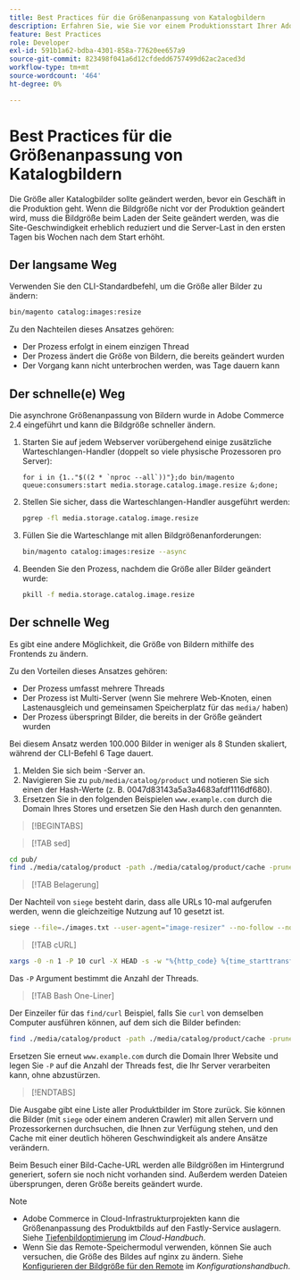 ```yaml
---
title: Best Practices für die Größenanpassung von Katalogbildern
description: Erfahren Sie, wie Sie vor einem Produktionsstart Ihrer Adobe Commerce-Site eine Leistungsbeeinträchtigung verhindern können.
feature: Best Practices
role: Developer
exl-id: 591b1a62-bdba-4301-858a-77620ee657a9
source-git-commit: 823498f041a6d12cfdedd6757499d62ac2aced3d
workflow-type: tm+mt
source-wordcount: '464'
ht-degree: 0%

---
```


# Best Practices für die Größenanpassung von Katalogbildern

Die Größe aller Katalogbilder sollte geändert werden, bevor ein Geschäft in die Produktion geht. Wenn die Bildgröße nicht vor der Produktion geändert wird, muss die Bildgröße beim Laden der Seite geändert werden, was die Site-Geschwindigkeit erheblich reduziert und die Server-Last in den ersten Tagen bis Wochen nach dem Start erhöht.

## Der langsame Weg

Verwenden Sie den CLI-Standardbefehl, um die Größe aller Bilder zu ändern:

```bash
bin/magento catalog:images:resize
```

Zu den Nachteilen dieses Ansatzes gehören:

- Der Prozess erfolgt in einem einzigen Thread
- Der Prozess ändert die Größe von Bildern, die bereits geändert wurden
- Der Vorgang kann nicht unterbrochen werden, was Tage dauern kann

## Der schnelle(e) Weg

Die asynchrone Größenanpassung von Bildern wurde in Adobe Commerce 2.4 eingeführt und kann die Bildgröße schneller ändern.

1. Starten Sie auf jedem Webserver vorübergehend einige zusätzliche Warteschlangen-Handler (doppelt so viele physische Prozessoren pro Server):

   ```bsh
   for i in {1.."$((2 * `nproc --all`))"};do bin/magento queue:consumers:start media.storage.catalog.image.resize &;done;
   ```

1. Stellen Sie sicher, dass die Warteschlangen-Handler ausgeführt werden:

   ```bash
   pgrep -fl media.storage.catalog.image.resize
   ```

1. Füllen Sie die Warteschlange mit allen Bildgrößenanforderungen:

   ```bash
   bin/magento catalog:images:resize --async
   ```

1. Beenden Sie den Prozess, nachdem die Größe aller Bilder geändert wurde:

   ```bash
   pkill -f media.storage.catalog.image.resize
   ```

## Der schnelle Weg

Es gibt eine andere Möglichkeit, die Größe von Bildern mithilfe des Frontends zu ändern.

Zu den Vorteilen dieses Ansatzes gehören:

- Der Prozess umfasst mehrere Threads
- Der Prozess ist Multi-Server (wenn Sie mehrere Web-Knoten, einen Lastenausgleich und gemeinsamen Speicherplatz für das `media/` haben)
- Der Prozess überspringt Bilder, die bereits in der Größe geändert wurden

Bei diesem Ansatz werden 100.000 Bilder in weniger als 8 Stunden skaliert, während der CLI-Befehl 6 Tage dauert.

1. Melden Sie sich beim -Server an.
1. Navigieren Sie zu `pub/media/catalog/product` und notieren Sie sich einen der Hash-Werte (z. B. 0047d83143a5a3a4683afdf1116df680).
1. Ersetzen Sie in den folgenden Beispielen `www.example.com` durch die Domain Ihres Stores und ersetzen Sie den Hash durch den genannten.

>[!BEGINTABS]

>[!TAB sed]

```bash
cd pub/
find ./media/catalog/product -path ./media/catalog/product/cache -prune -o -type f -print | sed 's~./media/catalog/product/~https://www.example.com/media/catalog/product/cache/0047d83143a5a3a4683afdf1116df680/~g' > images.txt
```

>[!TAB Belagerung]

Der Nachteil von `siege` besteht darin, dass alle URLs 10-mal aufgerufen werden, wenn die gleichzeitige Nutzung auf 10 gesetzt ist.

```bash
siege --file=./images.txt --user-agent="image-resizer" --no-follow --no-parser --concurrent=10 --reps=once
```

>[!TAB cURL]

```bash
xargs -0 -n 1 -P 10 curl -X HEAD -s -w "%{http_code} %{time_starttransfer} %{url_effective}\n" < <(tr \\n \\0 <images.txt)
```

Das `-P` Argument bestimmt die Anzahl der Threads.

>[!TAB Bash One-Liner]

Der Einzeiler für das `find/curl` Beispiel, falls Sie `curl` von demselben Computer ausführen können, auf dem sich die Bilder befinden:

```bash
find ./media/catalog/product -path ./media/catalog/product/cache -prune -o -type f -print | sed 's~./media/catalog/product/~https://www.example.com/media/catalog/product/cache/0047d83143a5a3a4683afdf1116df680/~g' | xargs -n 1 -P 10 curl -X HEAD -s -w "%{http_code} %{time_starttransfer} %{url_effective}\n"
```

Ersetzen Sie erneut `www.example.com` durch die Domain Ihrer Website und legen Sie `-P` auf die Anzahl der Threads fest, die Ihr Server verarbeiten kann, ohne abzustürzen.

>[!ENDTABS]

Die Ausgabe gibt eine Liste aller Produktbilder im Store zurück. Sie können die Bilder (mit `siege` oder einem anderen Crawler) mit allen Servern und Prozessorkernen durchsuchen, die Ihnen zur Verfügung stehen, und den Cache mit einer deutlich höheren Geschwindigkeit als andere Ansätze verändern.

Beim Besuch einer Bild-Cache-URL werden alle Bildgrößen im Hintergrund generiert, sofern sie noch nicht vorhanden sind. Außerdem werden Dateien übersprungen, deren Größe bereits geändert wurde.

>[!NOTE]
>
>- Adobe Commerce in Cloud-Infrastrukturprojekten kann die Größenanpassung des Produktbilds auf den Fastly-Service auslagern. Siehe [Tiefenbildoptimierung](https://experienceleague.adobe.com/docs/commerce-cloud-service/user-guide/cdn/fastly-image-optimization.html?lang=en#deep-image-optimization) im _Cloud-Handbuch_.
>- Wenn Sie das Remote-Speichermodul verwenden, können Sie auch versuchen, die Größe des Bildes auf nginx zu ändern. Siehe [Konfigurieren der Bildgröße für den Remote](https://experienceleague.adobe.com/docs/commerce-operations/configuration-guide/storage/remote-storage/remote-storage-image-resize.html) im _Konfigurationshandbuch_.
